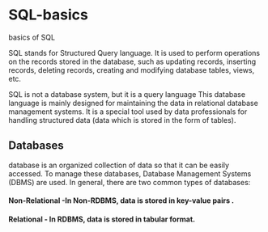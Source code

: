 # SQL-basics
basics of SQL

SQL stands for Structured Query language.
It is used to perform operations on the records stored in the database, such as updating records, inserting records, 
deleting records, creating and modifying database tables, views, etc.

SQL is not a database system, but it is a query language
This database language is mainly designed for maintaining the data in relational database management systems. It is a special tool used by data professionals for handling structured data (data which is stored in the form of tables).


## Databases
database is an organized collection of data so that it can be easily accessed. To manage these databases, Database Management Systems (DBMS) are used.
In general, there are two common types of databases:
#### Non-Relational -In Non-RDBMS, data is stored in key-value pairs  .
#### Relational - In RDBMS, data is stored in tabular format.

